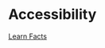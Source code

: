 # Accessibility

[Learn Facts](Accessibility%20127f92957e7b80839dc6c985b962bdeb/Learn%20Facts%209dd1c1fc0f3d4a0fa2b4112cc5e06c47.md)
